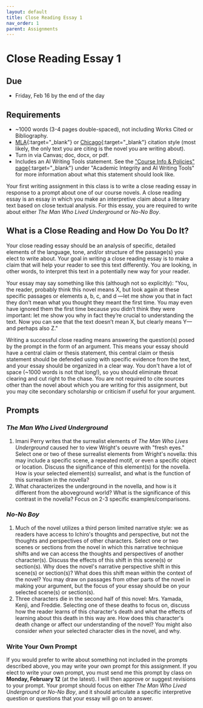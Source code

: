 ```yaml
---
layout: default
title: Close Reading Essay 1
nav_order: 1
parent: Assignments
---
```

# Close Reading Essay 1
## Due
- Friday, Feb 16 by the end of the day

## Requirements
- ~1000 words (3-4 pages double-spaced), not including Works Cited or Bibliography.
- [MLA](https://owl.purdue.edu/owl/research_and_citation/mla_style/mla_formatting_and_style_guide/mla_formatting_and_style_guide.html){:target="_blank"} or [Chicago](https://owl.purdue.edu/owl/research_and_citation/chicago_manual_17th_edition/cmos_formatting_and_style_guide/chicago_manual_of_style_17th_edition.html){:target="_blank"} citation style (most likely, the only text you are citing is the novel you are writing about).
- Turn in via Canvas; doc, docx, or pdf.
- Includes an AI Writing Tools statement. See the ["Course Info & Policies" page](https://lindsaythomas.net/engl3630s24/course-info-policies.html#academic-integrity-and-ai-writing-tools){:target="_blank"} under "Academic Integrity and AI Writing Tools" for more information about what this statement should look like.

Your first writing assignment in this class is to write a close reading essay in response to a prompt about one of our course novels. A close reading essay is an essay in which you make an interpretive claim about a literary text based on close textual analysis. For this essay, you are required to write about either *The Man Who Lived Underground* or *No-No Boy*.

## What is a Close Reading and How Do You Do It?
Your close reading essay should be an analysis of specific, detailed elements of the language, tone, and/or structure of the passage(s) you elect to write about. Your goal in writing a close reading essay is to make a claim that will help your reader to see this text differently. You are looking, in other words, to interpret this text in a potentially new way for your reader.

Your essay may say something like this (although not so explicitly): "You, the reader, probably think this novel means X, but look again at these specific passages or elements a, b, c, and d —let me show you that in fact they don’t mean what you thought they meant the first time. You may even have ignored them the first time because you didn’t think they were important: let me show you why in fact they’re crucial to understanding the text. Now you can see that the text doesn’t mean X, but clearly means Y—and perhaps also Z."

Writing a successful close reading means answering the question(s) posed by the prompt in the form of an argument. This means your essay should have a central claim or thesis statement, this central claim or thesis statement should be defended using with specific evidence from the text, and your essay should be organized in a clear way. You don't have a lot of space (~1000 words is not that long!), so you should eliminate throat clearing and cut right to the chase. You are not required to cite sources other than the novel about which you are writing for this assignment, but you may cite secondary scholarship or criticism if useful for your argument.

## Prompts
### *The Man Who Lived Underground*
1. Imani Perry writes that the surrealist elements of *The Man Who Lives Underground* caused her to view Wright's oeuvre with "fresh eyes." Select one or two of these surrealist elements from Wright's novella: this may include a specific scene, a repeated motif, or even a specific object or location. Discuss the significance of this element(s) for the novella. How is your selected element(s) surrealist, and what is the function of this surrealism in the novella?
2. What characterizes the underground in the novella, and how is it different from the aboveground world? What is the significance of this contrast in the novella? Focus on 2-3 specific examples/comparisons.

### *No-No Boy*
1. Much of the novel utilizes a third person limited narrative style: we as readers have access to Ichiro's thoughts and perspective, but not the thoughts and perspectives of other characters. Select one or two scenes or sections from the novel in which this narrative technique shifts and we can access the thoughts and perspectives of another character(s). Discuss the effects of this shift in this scene(s) or section(s). Why does the novel's narrative perspective shift in this scene(s) or section(s)? What does this shift mean within the context of the novel? You may draw on passages from other parts of the novel in making your argument, but the focus of your essay should be on your selected scene(s) or section(s).
2. Three characters die in the second half of this novel: Mrs. Yamada, Kenji, and Freddie. Selecting one of these deaths to focus on, discuss how the reader learns of this character's death and what the effects of learning about this death in this way are. How does this character's death change or affect our understanding of the novel? You might also consider *when* your selected character dies in the novel, and why.

### Write Your Own Prompt
If you would prefer to write about something not included in the prompts described above, you may write your own prompt for this assignment. If you elect to write your own prompt, you must send me this prompt by class on **Monday, February 12** (at the latest). I will then approve or suggest revisions to your prompt. Your prompt should focus on either *The Man Who Lived Underground* or *No-No Boy*, and it should articulate a specific interpretive question or questions that your essay will go on to answer.
